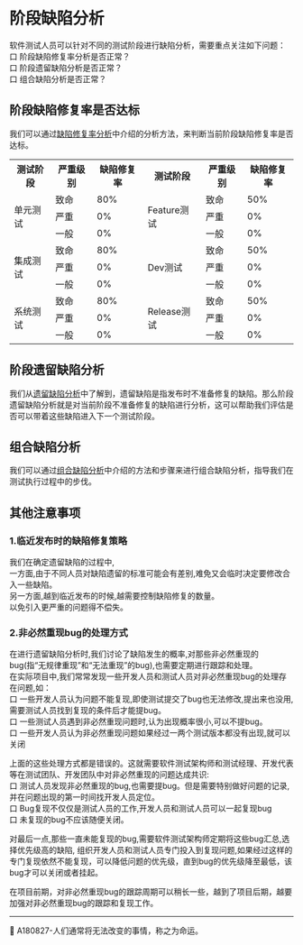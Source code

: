 # 阶段缺陷分析

软件测试人员可以针对不同的测试阶段进行缺陷分析，需要重点关注如下问题：   
口  阶段缺陷修复率分析是否正常？   
口  阶段遗留缺陷分析是否正常？   
口  组合缺陷分析是否正常？ 

## 阶段缺陷修复率是否达标

我们可以通过[缺陷修复率分析](books/缺陷修复率分析.md)中介绍的分析方法，来判断当前阶段缺陷修复率是否达标。  
<table>
	<tr>
		<th>测试阶段</th>
		<th>严重级别</th>
		<th>缺陷修复率</th>
		<th>测试阶段</th>
		<th>严重级别</th>
		<th>缺陷修复率</th>
	</tr>
	<tr>
		<td rowspan="3">单元测试</td>
		<td>致命</td>
		<td>80%</td>
		<td rowspan="3">Feature测试</td>
		<td>致命</td>
		<td>50%</td>
	</tr>
	<tr>
		<td>严重</td>
		<td>0%</td>
		<td>严重</td>
		<td>0%</td>
	</tr>
	<tr>
		<td>一般</td>
		<td>0%</td>
		<td>一般</td>
		<td>0%</td>
	</tr>
	<tr>
		<td rowspan="3">集成测试</td>
		<td>致命</td>
		<td>80%</td>
		<td rowspan="3">Dev测试</td>
		<td>致命</td>
		<td>50%</td>
	</tr>
	<tr>
		<td>严重</td>
		<td>0%</td>
		<td>严重</td>
		<td>0%</td>
	</tr>
	<tr>
		<td>一般</td>
		<td>0%</td>
		<td>一般</td>
		<td>0%</td>
	</tr>
	<tr>
		<td rowspan="3">系统测试</td>
		<td>致命</td>
		<td>80%</td>
		<td rowspan="3">Release测试</td>
		<td>致命</td>
		<td>50%</td>
	</tr>
	<tr>
		<td>严重</td>
		<td>0%</td>
		<td>严重</td>
		<td>0%</td>
	</tr>
	<tr>
		<td>一般</td>
		<td>0%</td>
		<td>一般</td>
		<td>0%</td>
	</tr>
</table>

## 阶段遗留缺陷分析

我们从[遗留缺陷分析](books/遗留缺陷分析.md)中了解到，遗留缺陷是指发布时不准备修复的缺陷。那么阶段遗留缺陷分析就是对当前阶段不准备修复的缺陷进行分析，这可以帮助我们评估是否可以带着这些缺陷进入下一个测试阶段。


## 组合缺陷分析

我们可以通过[组合缺陷分析](books/组合缺陷分析.md)中介绍的方法和步骤来进行组合缺陷分析，指导我们在测试执行过程中的步伐。   

## 其他注意事项

### 1.临近发布时的缺陷修复策略

我们在确定遗留缺陷的过程中,   
一方面,由于不同人员对缺陷遗留的标准可能会有差别,难免又会临时决定要修改合入一些缺陷。    
另一方面,越到临近发布的时候,越需要控制缺陷修复的数量。   
以免引入更严重的问题得不偿失。

### 2.非必然重现bug的处理方式

在进行遗留缺陷分析时,我们讨论了缺陷发生的概率,对那些非必然重现的bug(指“无规律重现”和“无法重现”的bug),也需要定期进行跟踪和处理。    
在实际项目中,我们常常发现一些开发人员和测试人员对非必然重现bug的处理存在问题,如：   
口 一些开发人员认为问题不能复现,即使测试提交了bug也无法修改,提出来也没用,需要测试人员找到复现的条件后才能提bug。    
口 一些测试人员遇到非必然重现问题时,认为出现概率很小,可以不提bug。    
口 一些开发人员认为非必然重现问题如果经过一两个测试版本都没有出现,就可以关闭    

上面的这些处理方式都是错误的。这就需要软件测试架构师和测试经理、开发代表等在测试团队、开发团队中对非必然重现的问题达成共识:    
口 测试人员发现非必然重现的bug,也需要提bug。但是需要特别做好问题的记录,并在问题出现的第一时间找开发人员定位。   
口 Bug复现不仅仅是测试人员的工作,开发人员和测试人员可以一起复现bug    
口 未复现的bug不应该随便关闭。    

对最后一点,那些一直未能复现的bug,需要软件测试架构师定期将这些bug汇总,选择优先级高的缺陷,
组织开发人员和测试人员专门投入到复现问题,如果经过这样的专门复现依然不能复现，可以降低问题的优先级，直到bug的优先级降至最低，该bug才可以关闭或者挂起。

在项目前期，对非必然重现bug的跟踪周期可以稍长一些，越到了项目后期，越要加强对非必然重现bug的跟踪和复现工作。

* * *
:bell: A180827-人们通常将无法改变的事情，称之为命运。
